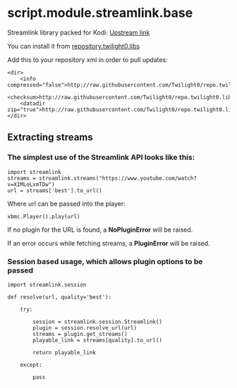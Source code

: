 # script.module.streamlink.base

Streamlink library packed for Kodi: [Upstream link](https://github.com/streamlink/streamlink)

You can install it from [repository.twilight0.libs](https://github.com/Twilight0/repo.twilight0.libs)

Add this to your repository xml in order to pull updates:

    <dir>
        <info compressed="false">http://raw.githubusercontent.com/Twilight0/repo.twilight0.libs/master/_zips/addons.xml</info>
        <checksum>http://raw.githubusercontent.com/Twilight0/repo.twilight0.libs/master/_zips/addons.xml.md5</checksum>
        <datadir zip="true">http://raw.githubusercontent.com/Twilight0/repo.twilight0.libs/master/_zips/</datadir>
    </dir>

## Extracting streams
### The simplest use of the Streamlink API looks like this:

    import streamlink
    streams = streamlink.streams("https://www.youtube.com/watch?v=XIMLoLxmTDw")
    url = streams['best'].to_url()

Where url can be passed into the player:

    xbmc.Player().play(url)


If no plugin for the URL is found, a **NoPluginError** will be raised.

If an error occurs while fetching streams, a **PluginError** will be raised.

### Session based usage, which allows plugin options to be passed

    import streamlink.session

    def resolve(url, quality='best'):

        try:

            session = streamlink.session.Streamlink()
            plugin = session.resolve_url(url)
            streams = plugin.get_streams()
            playable_link = streams[quality].to_url()

            return playable_link

        except:

            pass
